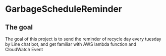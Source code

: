 # GarbageScheduleReminder

## The goal 
The goal of this project is to send the reminder of recycle day every tuesday
by Line chat bot, and get familiar with AWS lambda function and CloudWatch Event



